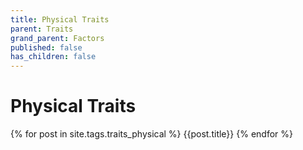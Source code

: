 ```yaml
---
title: Physical Traits
parent: Traits
grand_parent: Factors
published: false
has_children: false
---
```


# Physical Traits

{% for post in site.tags.traits_physical %}
{{post.title}}
{% endfor %}
